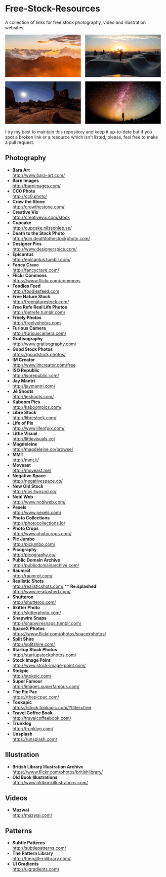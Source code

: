 Free-Stock-Resources
====================
A collection of links for free stock photography, video and Illustration
websites.

![Introductory images](/img/splash.png)

I try my best to maintain this repository and keep it up-to-date but if you spot
a broken link or a resource which isn't listed, please, feel free to make a pull
request.

Photography
-----------
* **Bara Art**<br>
http://www.bara-art.com/
* **Barn Images**<br>
http://barnimages.com/
* **CC0 Photo**<br>
http://cc0.photo/
* **Crow the Stone**<br>
http://crowthestone.com/
* **Creative Vix**<br>
http://creativevix.com/stock
* **Cupcake**<br>
http://cupcake.nilssonlee.se/
* **Death to the Stock Photo**<br>
http://join.deathtothestockphoto.com/
* **Designer Pics**<br>
http://www.designerspics.com/
* **Epicantus**<br>
http://epicantus.tumblr.com/
* **Fancy Crave**<br>
http://fancycrave.com/
* **Flickr Commons**<br>
https://www.flickr.com/commons
* **Foodies Feed**<br>
http://foodiesfeed.com
* **Free Nature Stock**<br>
http://freenaturestock.com/
* **Free Refe Real Life Photos**<br>
http://getrefe.tumblr.com/
* **Freely Photos**<br>
http://freelyphotos.com
* **Furious Camera**<br>
http://furiouscamera.com/
* **Gratisography**<br>
http://www.gratisography.com/
* **Good Stock Photos**<br>
https://goodstock.photos/
* **IM Creator**<br>
http://www.imcreator.com/free
* **ISO Republic**<br>
http://isorepublic.com/
* **Jay Mantri**<br>
http://jaymantri.com/
* **Jé Shoots**<br>
http://jeshoots.com/
* **Kaboom Pics**<br>
http://kaboompics.com/
* **Libre Stock**<br>
http://librestock.com/
* **Life of Pix**<br>
http://www.lifeofpix.com/
* **Little Visual**<br>
http://littlevisuals.co/
* **Magdeleine**<br>
http://magdeleine.co/browse/
* **MMT**<br>
http://mmt.li/
* **Moveast**<br>
http://moveast.me/
* **Negative Space**<br>
http://negativespace.co/
* **New Old Stock**<br>
http://nos.twnsnd.co/
* **Nobl Web**<br>
http://www.noblweb.com/
* **Pexels**<br>
http://www.pexels.com/
* **Photo Collections**<br>
http://photocollections.io/
* **Photo Crops**<br>
http://www.photocrops.com/
* **Pic Jumbo**<br>
http://picjumbo.com/
* **Picography**<br>
http://picography.co/
* **Public Domain Archive**<br>
http://publicdomainarchive.com/
* **Raumrot**<br>
http://raumrot.com/
* **Realistic Shots**<br>
http://realisticshots.com/
** **Re:splashed**<br>
http://www.resplashed.com/
* **Shutteroo**<br>
http://shutteroo.com/
* **Skitter Photo**<br>
http://skitterphoto.com/
* **Snapwire Snaps**<br>
http://snapwiresnaps.tumblr.com/
* **SpaceX Photos**<br>
https://www.flickr.com/photos/spacexphotos/
* **Split Shire**<br>
http://splitshire.com/
* **Startup Stock Photos**<br>
http://startupstockphotos.com/
* **Stock Image Point**<br>
http://www.stock-image-point.com/
* **Stokpic**<br>
http://stokpic.com/
* **Super Famour**<br>
http://images.superfamous.com/
* **The Pic Pac**<br>
https://thepicpac.com/
* **Tookapic**<br>
https://stock.tookapic.com/?filter=free
* **Travel Coffee Book**<br>
http://travelcoffeebook.com/
* **Trunklog**<br>
http://trunklog.com/
* **Unsplash**<br>
https://unsplash.com/

Illustration
------------
* **British Library Illustration Archive**<br>
https://www.flickr.com/photos/britishlibrary/
* **Old Book Illustrations**<br>
http://www.oldbookillustrations.com/

Videos
------
* **Mazwai**<br>
http://mazwai.com/

Patterns
--------
* **Subtle Patterns**<br>
http://subtlepatterns.com/
* **The Pattern Library**<br>
http://thepatternlibrary.com/
* **UI Gradients**<br>
http://uigradients.com/
